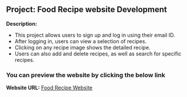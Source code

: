 ## Project: Food Recipe website Development

  **Description:** 
  
  - This project allows users to sign up and log in using their email ID.
  - After logging in, users can view a selection of recipes.
  - Clicking on any recipe image shows the detailed recipe.
  - Users can also add and delete recipes, as well as search for specific recipes.

 ### **You can preview the website by clicking the below link** 

 **Website URL:** [Food Recipe Website](https://foodreceipebydpa.web.app)
